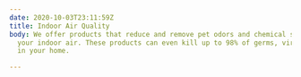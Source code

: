 ```yaml
---
date: 2020-10-03T23:11:59Z
title: Indoor Air Quality
body: We offer products that reduce and remove pet odors and chemical smells from
  your indoor air. These products can even kill up to 98% of germs, viruses, and bacteria
  in your home.

---
```

